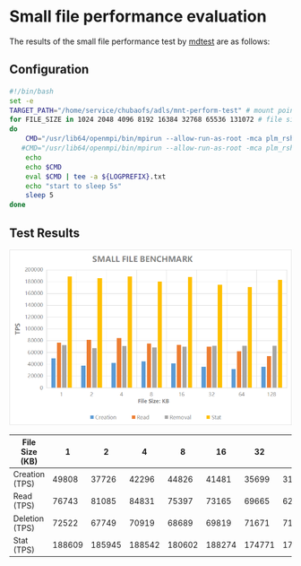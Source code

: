 # Small file performance evaluation

The results of the small file performance test by [mdtest](https://github.com/LLNL/mdtest) are as follows:

## Configuration

``` bash
#!/bin/bash
set -e
TARGET_PATH="/home/service/chubaofs/adls/mnt-perform-test" # mount point of CubeFS volume
for FILE_SIZE in 1024 2048 4096 8192 16384 32768 65536 131072 # file size
do
    CMD="/usr/lib64/openmpi/bin/mpirun --allow-run-as-root -mca plm_rsh_args '-p 18822' -np 512 --hostfile hfile64 mdtest -n 1000 -w $FILE_SIZE -e $FILE_SIZE -y -u -i 3 -N 1 -F -R -d $TARGET_PATH"
   #CMD="/usr/lib64/openmpi/bin/mpirun --allow-run-as-root -mca plm_rsh_args '-p 18822' -np 512 --hostfile hfile64 mdtest -n 1000 -w $FILE_SIZE -e $FILE_SIZE -y -u -i 3 -N 1 -F -R -d $TARGET_PATH"
	echo
	echo $CMD
	eval $CMD | tee -a ${LOGPREFIX}.txt
	echo "start to sleep 5s"
	sleep 5
done
```

## Test Results

![Small File Benchmark](./pic/cfs-small-file-benchmark.png)

| File Size (KB) | 1      | 2      | 4      | 8      | 16     | 32     | 64     | 128    |
|----------------|--------|--------|--------|--------|--------|--------|--------|--------|
| Creation (TPS) | 49808  | 37726  | 42296  | 44826  | 41481  | 35699  | 31609  | 35622  |
| Read (TPS)     | 76743  | 81085  | 84831  | 75397  | 73165  | 69665  | 62135  | 53658  |
| Deletion (TPS) | 72522  | 67749  | 70919  | 68689  | 69819  | 71671  | 71568  | 71647  |
| Stat (TPS)     | 188609 | 185945 | 188542 | 180602 | 188274 | 174771 | 171100 | 183334 |